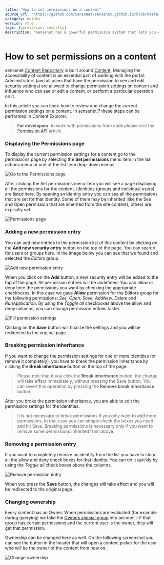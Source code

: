 ```yaml
---
title: "How to set permissions on a content"
source_url: 'https://github.com/SenseNet/sensenet.github.io/blob/master/_docs/how-to-set-permissions-on-a-content.md'
category: Guides
version: v7.0
tags: [permission, security]
description: "sensenet has a powerful permission system that lets you control content accessibility on many levels and makes working with users and groups easy."
---
```


# How to set permissions on a content

sensenet [Content Repository](content-repository) is built around [Content](content). Managing the accessibility of content is an essential part of working with the portal. Administrators (and all users that have the permission to see and edit security settings) are allowed to change permission settings on content and influence who can see or edit a content, or perform a particular operation on it.

In this article you can learn how to review and change the current permission settings on a content. In sensenet 7 these steps can be performed in Content Explorer.

> **For developers**: to work with permissions from code please visit the [Permission API](permission-api) article.

### Displaying the Permissions page
To display the current permission settings for a content go to the permissions page by selecting the **Set permissions** menu item in the list actions menu or one of the list item drop-down menus.

![Go to the Permissions page](img/howto-set-permissions/select.png "Go to the Permissions page")

After clicking the Set permissions menu item you will see a page displaying all the permissions for the content. Identities (groups and individual users) are listed here. By opening an identity entry you can see all the permissions that are set for that identity. Some of them may be inherited (like the See and Open permission that are inherited from the site content), others are explicitly set.

![Permissions page](img/howto-set-permissions/opened.png "Permissions page")

### Adding a new permission entry
You can add new entries to the permission list of this content by clicking on the **Add new security entry** button on the top of the page. You can search for users or groups here. In the image below you can see that we found and selected the *Editors* group.

![Add new permission entry](img/howto-set-permissions/search.png "Add new permission entry")

When you click on the **Add** button, a new security entry will be added to the top of the page. All permission entries will be undefined. You can allow or deny here the permissions you want by checking the appropriate checkboxes. In this case we gave **Allow** permission for the Editors group for the following permissions: *See, Open, Save, AddNew, Delete* and *RunApplication*. By using the *Toggle all* checkboxes above the allow and deny columns, you can change permission entries faster.

![Fill permission settings](img/howto-set-permissions/fillnew.png "Fill permission settings")

Clicking on the **Save** button will finalize the settings and you will be redirected to the original page.

### Breaking permission inheritance
If you want to change the permission settings for one or more identities (or remove it completely), you have to break the permission inheritance by clicking the **Break inheritance** button on the top of the page.

> Please note that if you click the **Break inheritance** button, the change will take effect immediately, without pressing the Save button. You can revert this operation by pressing the **Remove break inheritance** button.

After you broke the permission inheritance, you are able to edit the permission settings for the identities.

> It is not necessary to break permissions if you only want to *add* more permissions. In that case you can simply check the boxes you need and hit Save. Breaking permissions is necessary only if you want to *remove* some permissions inherited from above.

### Removing a permission entry
If you want to completely remove an identity from the list you have to clear all the allow and deny check boxes for that identity. You can do it quickly by using the *Toggle all* check boxes above the columns.

![Remove permission entry](img/howto-set-permissions/remove.png "Remove permission entry")

When you press the **Save** button, the changes will take effect and you will be redirected to the original page.

### Changing ownership
Every content has an Owner. When permissions are evaluated (for example during querying) we take the [Owners special group](built-in-groups-and-users) into account - if that group has certain permissions and the current user is the owner, they will get that permission.

Ownership can be changed here as well. On the following screenshot you can see the button in the header that will open a content picker for the user who will be the owner of the content from now on.

![Change ownership](img/howto-set-permissions/owner.png "Change ownership")
